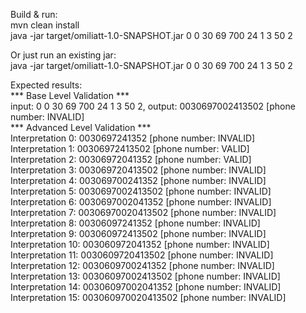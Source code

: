 Build & run:  
mvn clean install  
java -jar target/omiliatt-1.0-SNAPSHOT.jar 0 0 30 69 700 24 1 3 50 2  

Or just run an existing jar:  
java -jar target/omiliatt-1.0-SNAPSHOT.jar 0 0 30 69 700 24 1 3 50 2  

Expected results:  
*** Base Level Validation ***  
input: 0 0 30 69 700 24 1 3 50 2, output: 0030697002413502 [phone number: INVALID]  
*** Advanced Level Validation ***  
Interpretation 0: 0030697241352 [phone number: INVALID]  
Interpretation 1: 00306972413502 [phone number: VALID]  
Interpretation 2: 00306972041352 [phone number: VALID]  
Interpretation 3: 003069720413502 [phone number: INVALID]  
Interpretation 4: 003069700241352 [phone number: INVALID]  
Interpretation 5: 0030697002413502 [phone number: INVALID]  
Interpretation 6: 0030697002041352 [phone number: INVALID]  
Interpretation 7: 00306970020413502 [phone number: INVALID]  
Interpretation 8: 00306097241352 [phone number: INVALID]  
Interpretation 9: 003060972413502 [phone number: INVALID]  
Interpretation 10: 003060972041352 [phone number: INVALID]  
Interpretation 11: 0030609720413502 [phone number: INVALID]  
Interpretation 12: 0030609700241352 [phone number: INVALID]  
Interpretation 13: 00306097002413502 [phone number: INVALID]  
Interpretation 14: 00306097002041352 [phone number: INVALID]  
Interpretation 15: 003060970020413502 [phone number: INVALID]  
